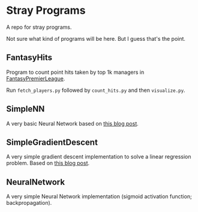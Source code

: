 # Stray Programs 

A repo for stray programs. 

Not sure what kind of programs will be here. But I guess that's the point.


## FantasyHits

Program to count point hits taken by top 1k managers in [FantasyPremierLeague](fantasy.premierleague.com).

Run `fetch_players.py` followed by `count_hits.py` and then `visualize.py`. 

## SimpleNN

A very basic Neural Network based on [this blog post](http://iamtrask.github.io/2015/07/12/basic-python-network/).

## SimpleGradientDescent

A very simple gradient descent implementation to solve a linear regression problem. Based on [this blog post](https://spin.atomicobject.com/2014/06/24/gradient-descent-linear-regression/).

## NeuralNetwork

A very simple Neural Network implementation (sigmoid activation function; backpropagation).
